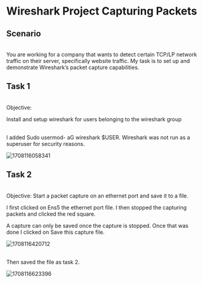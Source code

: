 <H1> Wireshark Project Capturing Packets </H1>

<h2>Scenario</h2>

<br>You are working for a company that wants to detect certain TCP/LP network traffic on their server, specifically website traffic. 
My task is to set up and demonstrate Wireshark’s packet capture capabilities.</br>

<h2>Task 1</h2>
<Br> Objective:

Install and setup wireshark for users belonging to the wireshark group</br>



<br>I added Sudo usermod- aG wireshark $USER. Wireshark was not run as a superuser for security reasons.</br>


<img src="https://github.com/JustinMills2024/WireShark-Capture-Packets/assets/159082478/9fdcf4da-73fa-44fb-a4ac-678b4eb518e7" alt="1708116058341">

<h2>Task 2 </h2>

<br> Objective: Start a packet capture on an ethernet port and save it to a file.


I first clicked on Ens5 the ethernet port file. I then stopped the capturing packets and clicked the red square. 

A capture can only be saved once the capture is stopped. Once that was done I clicked on Save this capture file. </br>

<img src="https://github.com/JustinMills2024/WireShark-Capture-Packets/assets/159082478/d5824908-58bf-4eff-b557-d78dcb3a5cd6" alt="1708116420712">

<br>  Then saved the file as task 2.</br>

<img src="https://github.com/JustinMills2024/WireShark-Capture-Packets/assets/159082478/7337cc4e-1722-4cf9-8a3c-ab6d970b98f5" alt="1708116623396">





